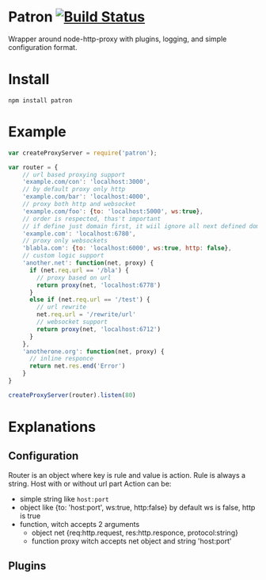 # Patron [![Build Status](https://secure.travis-ci.org/a-sk/node-patron.png)](http://travis-ci.org/a-sk/node-patron)

Wrapper around node-http-proxy with plugins, logging, and simple
configuration format.

# Install
`npm install patron`

# Example

```javascript
var createProxyServer = require('patron');

var router = {
    // url based proxying support
    'example.com/con': 'localhost:3000',
    // by default proxy only http
    'example.com/bar': 'localhost:4000',
    // proxy both http and websocket
    'example.com/foo': {to: 'localhost:5000', ws:true},
    // order is respected, thas't important
    // if define just domain first, it wiil ignore all next defined domain/url
    'example.com': 'localhost:6780',
    // proxy only websockets
    'blabla.com': {to: 'localhost:6000', ws:true, http: false},
    // custom logic support
    'another.net': function(net, proxy) {
      if (net.req.url == '/bla') {
        // proxy based on url
        return proxy(net, 'localhost:6778')
      }
      else if (net.req.url == '/test') {
        // url rewrite
        net.req.url = '/rewrite/url'
        // websocket support
        return proxy(net, 'localhost:6712')
      }
    },
    'anotherone.org': function(net, proxy) {
      // inline responce
      return net.res.end('Error')
    }
}

createProxyServer(router).listen(80)
```

# Explanations

## Configuration
Router is an object where key is rule and value is action.
Rule is always a string. Host with or without url part
Action can be:
 - simple string like `host:port`
 - object like {to: 'host:port', ws:true, http:false}
   by default ws is false, http is true
 - function, witch accepts 2 arguments
    - object net {req:http.request, res:http.responce, protocol:string}
    - function proxy witch accepts net object and string 'host:port'


## Plugins

